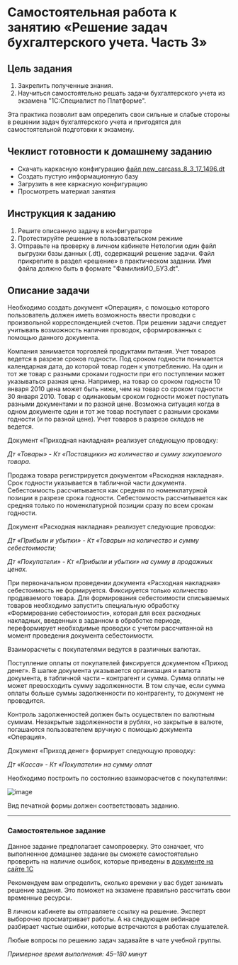 # Самостоятельная работа к занятию «Решение задач бухгалтерского учета. Часть 3»

## Цель задания

1. Закрепить полученные знания.
2. Научиться самостоятельно решать задачи бухгалтерского учета из экзамена "1С:Специалист по Платформе".

Эта практика позволит вам определить свои сильные и слабые стороны в решении задач бухгалтерского учета и пригодятся для самостоятельной подготовки к экзамену.

## Чеклист готовности к домашнему заданию

- Скачать каркасную конфигурацию [файл new_carcass_8_3_17_1496.dt](https://github.com/Bofh82/onec-mid-homeworks/blob/main/OCPS/new_carcass_8_3_17_1496.dt)
- Создать пустую информационную базу
- Загрузить в нее каркасную конфигурацию
- Просмотреть материал занятия

## Инструкция к заданию

1. Решите описанную задачу в конфигураторе
2. Протестируйте решение в пользовательском режиме
3. Отправьте на проверку в личном кабинете Нетологии один файл выгрузки базы данных (.dt), содержащий решение задачи. Файл прикрепите в раздел «решение» в практическом задании. Имя файла должно быть в формате "ФамилияИО_БУ3.dt".

## Описание задачи

Необходимо создать документ «Операция», с помощью которого пользователь должен иметь возможность ввести проводки с произвольной корреспонденцией счетов. При решении задачи следует учитывать возможность наличия проводок, сформированных с помощью данного документа.

Компания занимается торговлей продуктами питания. Учет товаров ведется в разрезе сроков годности. Под сроком годности понимается календарная дата, до которой товар годен к употреблению. На один и тот же товар с разными сроками годности при его поступлении может указываться разная цена. Например, на товар со сроком годности 10 января 2010 цена может быть ниже, чем на товар со сроком годности 30 января 2010. Товар с одинаковым сроком годности может поступать разными документами и по разной цене. Возможна ситуация когда в одном документе один и тот же товар поступает с разными сроками годности (и по разной цене). Учет товаров в разрезе складов не ведется.

Документ «Приходная накладная» реализует следующую проводку:

*Дт «Товары» - Кт «Поставщики» на количество и сумму закупаемого товара.*

Продажа товара регистрируется документом «Расходная накладная». Срок годности указывается в табличной части документа. Себестоимость рассчитывается как средняя по номенклатурной позиции в разрезе срока годности. Себестоимость рассчитывается как средняя только по номенклатурной позиции сразу по всем срокам годности.

Документ «Расходная накладная» реализует следующие проводки:

*Дт «Прибыли и убытки» - Кт «Товары» на количество и сумму себестоимости;*

*Дт «Покупатели» - Кт «Прибыли и убытки» на сумму в продажных ценах.*

При первоначальном проведении документа «Расходная накладная» себестоимость не формируется. Фиксируется только количество продаваемого товара.
Для формирования себестоимости списываемых товаров необходимо запустить специальную обработку «Формирование себестоимости», которая для всех расходных накладных, введенных в заданном в обработке периоде, переформирует необходимые проводки с учетом рассчитанной на момент проведения документа себестоимости.

Взаиморасчеты с покупателями ведутся в различных валютах.

Поступление оплаты от покупателей фиксируется документом «Приход денег». В шапке документа указывается организация и валюта документа, в табличной части – контрагент и сумма. Сумма оплаты не может превосходить сумму задолженности. В том случае, если сумма оплаты больше суммы задолженности по контрагенту, то документ не проводится.

Контроль задолженностей должен быть осуществлен по валютным суммам. Незакрытые задолженности в рублях, но закрытые в валюте, погашаются пользователем вручную с помощью документа «Операция».

Документ «Приход денег» формирует следующую проводку:

*Дт «Касса» - Кт «Покупатели» на сумму оплат*

Необходимо построить по состоянию взаиморасчетов с покупателями:

![image](https://github.com/netology-code/onec-mid-homeworks/assets/44517817/be4d4b09-1499-4161-8a93-80d865c1b9bc)

Вид печатной формы должен соответствовать заданию.

------

### Самостоятельное задание

Данное задание предполагает самопроверку. Это означает, что выполненное домашнее задание вы сможете самостоятельно проверить на наличие ошибок, которые приведены в [документе на сайте 1С](https://static.1c.ru/rus/partners/training/files/ATT83PL.rtf?356jhteyner67j340)

Рекомендуем вам определить, сколько времени у вас будет занимать решение задания. Это поможет на экзамене правильно рассчитать свои временные ресурсы.

В личном кабинете вы отправляете ссылку на решение. Эксперт выборочно просматривает работы. А на следующем вебинаре разбирает частые ошибки, которые встречаются в работах слушателей.

Любые вопросы по решению задач задавайте в чате учебной группы.

*Примерное время выполнения: 45–180 минут*
